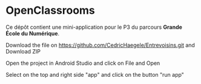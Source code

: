 # OpenClassrooms

Ce dépôt contient une mini-application pour le P3 du parcours **Grande École du Numérique**.

Download the file on https://github.com/CedricHaegele/Entrevoisins.git and Download ZIP

Open the project in Android Studio and click on File and Open

Select on the top and right side "app" and click on the button "run app" 

